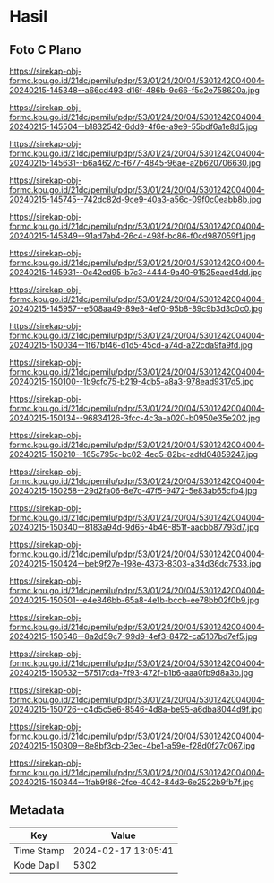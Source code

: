 # Hasil

## Foto C Plano

https://sirekap-obj-formc.kpu.go.id/21dc/pemilu/pdpr/53/01/24/20/04/5301242004004-20240215-145348--a66cd493-d16f-486b-9c66-f5c2e758620a.jpg

https://sirekap-obj-formc.kpu.go.id/21dc/pemilu/pdpr/53/01/24/20/04/5301242004004-20240215-145504--b1832542-6dd9-4f6e-a9e9-55bdf6a1e8d5.jpg

https://sirekap-obj-formc.kpu.go.id/21dc/pemilu/pdpr/53/01/24/20/04/5301242004004-20240215-145631--b6a4627c-f677-4845-96ae-a2b620706630.jpg

https://sirekap-obj-formc.kpu.go.id/21dc/pemilu/pdpr/53/01/24/20/04/5301242004004-20240215-145745--742dc82d-9ce9-40a3-a56c-09f0c0eabb8b.jpg

https://sirekap-obj-formc.kpu.go.id/21dc/pemilu/pdpr/53/01/24/20/04/5301242004004-20240215-145849--91ad7ab4-26c4-498f-bc86-f0cd987059f1.jpg

https://sirekap-obj-formc.kpu.go.id/21dc/pemilu/pdpr/53/01/24/20/04/5301242004004-20240215-145931--0c42ed95-b7c3-4444-9a40-91525eaed4dd.jpg

https://sirekap-obj-formc.kpu.go.id/21dc/pemilu/pdpr/53/01/24/20/04/5301242004004-20240215-145957--e508aa49-89e8-4ef0-95b8-89c9b3d3c0c0.jpg

https://sirekap-obj-formc.kpu.go.id/21dc/pemilu/pdpr/53/01/24/20/04/5301242004004-20240215-150034--1f67bf46-d1d5-45cd-a74d-a22cda9fa9fd.jpg

https://sirekap-obj-formc.kpu.go.id/21dc/pemilu/pdpr/53/01/24/20/04/5301242004004-20240215-150100--1b9cfc75-b219-4db5-a8a3-978ead9317d5.jpg

https://sirekap-obj-formc.kpu.go.id/21dc/pemilu/pdpr/53/01/24/20/04/5301242004004-20240215-150134--96834126-3fcc-4c3a-a020-b0950e35e202.jpg

https://sirekap-obj-formc.kpu.go.id/21dc/pemilu/pdpr/53/01/24/20/04/5301242004004-20240215-150210--165c795c-bc02-4ed5-82bc-adfd04859247.jpg

https://sirekap-obj-formc.kpu.go.id/21dc/pemilu/pdpr/53/01/24/20/04/5301242004004-20240215-150258--29d2fa06-8e7c-47f5-9472-5e83ab65cfb4.jpg

https://sirekap-obj-formc.kpu.go.id/21dc/pemilu/pdpr/53/01/24/20/04/5301242004004-20240215-150340--8183a94d-9d65-4b46-851f-aacbb87793d7.jpg

https://sirekap-obj-formc.kpu.go.id/21dc/pemilu/pdpr/53/01/24/20/04/5301242004004-20240215-150424--beb9f27e-198e-4373-8303-a34d36dc7533.jpg

https://sirekap-obj-formc.kpu.go.id/21dc/pemilu/pdpr/53/01/24/20/04/5301242004004-20240215-150501--e4e846bb-65a8-4e1b-bccb-ee78bb02f0b9.jpg

https://sirekap-obj-formc.kpu.go.id/21dc/pemilu/pdpr/53/01/24/20/04/5301242004004-20240215-150546--8a2d59c7-99d9-4ef3-8472-ca5107bd7ef5.jpg

https://sirekap-obj-formc.kpu.go.id/21dc/pemilu/pdpr/53/01/24/20/04/5301242004004-20240215-150632--57517cda-7f93-472f-b1b6-aaa0fb9d8a3b.jpg

https://sirekap-obj-formc.kpu.go.id/21dc/pemilu/pdpr/53/01/24/20/04/5301242004004-20240215-150726--c4d5c5e6-8546-4d8a-be95-a6dba8044d9f.jpg

https://sirekap-obj-formc.kpu.go.id/21dc/pemilu/pdpr/53/01/24/20/04/5301242004004-20240215-150809--8e8bf3cb-23ec-4be1-a59e-f28d0f27d067.jpg

https://sirekap-obj-formc.kpu.go.id/21dc/pemilu/pdpr/53/01/24/20/04/5301242004004-20240215-150844--1fab9f86-2fce-4042-84d3-6e2522b9fb7f.jpg


## Metadata

| Key        | Value               |
| ---------- | ------------------- |
| Time Stamp | 2024-02-17 13:05:41 |
| Kode Dapil | 5302                |



